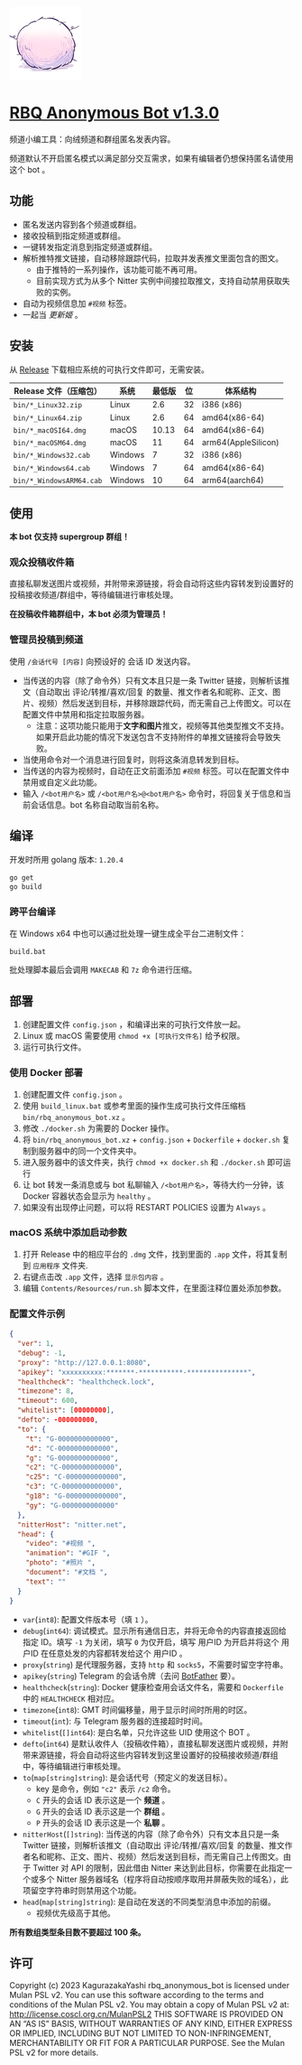 ![icon](macOS/rbqanonymousbot/Assets.xcassets/AppIcon.appiconset/rbq%205.png)

# [RBQ Anonymous Bot v1.3.0](https://github.com/rbqgroup/rbq_anonymous_bot)

频道小编工具：向绒频道和群组匿名发表内容。

频道默认不开启匿名模式以满足部分交互需求，如果有编辑者仍想保持匿名请使用这个 bot 。

## 功能

- 匿名发送内容到各个频道或群组。
- 接收投稿到指定频道或群组。
- 一键转发指定消息到指定频道或群组。
- 解析推特推文链接，自动移除跟踪代码，拉取并发表推文里面包含的图文。
  - 由于推特的一系列操作，该功能可能不再可用。
  - 目前实现方式为从多个 Nitter 实例中间接拉取推文，支持自动禁用获取失败的实例。
- 自动为视频信息加 `#视频` 标签。
- 一起当 _更新姬_ 。

## 安装

从 [Release](releases) 下载相应系统的可执行文件即可，无需安装。

| Release 文件（压缩包）   | 系统    | 最低版 | 位  | 体系结构            |
| ------------------------ | ------- | ------ | --- | ------------------- |
| `bin/*_Linux32.zip`      | Linux   | 2.6    | 32  | i386 (x86)          |
| `bin/*_Linux64.zip`      | Linux   | 2.6    | 64  | amd64(x86-64)       |
| `bin/*_macOSI64.dmg`     | macOS   | 10.13  | 64  | amd64(x86-64)       |
| `bin/*_macOSM64.dmg`     | macOS   | 11     | 64  | arm64(AppleSilicon) |
| `bin/*_Windows32.cab`    | Windows | 7      | 32  | i386 (x86)          |
| `bin/*_Windows64.cab`    | Windows | 7      | 64  | amd64(x86-64)       |
| `bin/*_WindowsARM64.cab` | Windows | 10     | 64  | arm64(aarch64)      |

## 使用

**本 bot 仅支持 supergroup 群组！**

### 观众投稿收件箱

直接私聊发送图片或视频，并附带来源链接，将会自动将这些内容转发到设置好的投稿接收频道/群组中，等待编辑进行审核处理。

**在投稿收件箱群组中，本 bot 必须为管理员！**

### 管理员投稿到频道

使用 `/会话代号 [内容]` 向预设好的 会话 ID 发送内容。

- 当传送的内容（除了命令外）只有文本且只是一条 Twitter 链接，则解析该推文（自动取出 评论/转推/喜欢/回复 的数量、推文作者名和昵称、正文、图片、视频）然后发送到目标，并移除跟踪代码，而无需自己上传图文。可以在配置文件中禁用和指定拉取服务器。
  - 注意：这项功能只能用于**文字和图片**推文，视频等其他类型推文不支持。如果开启此功能的情况下发送包含不支持附件的单推文链接将会导致失败。
- 当使用命令对一个消息进行回复时，则将这条消息转发到目标。
- 当传送的内容为视频时，自动在正文前面添加 `#视频` 标签。可以在配置文件中禁用或自定义此功能。
- 输入 `/<bot用户名>` 或 `/<bot用户名>@<bot用户名>` 命令时，将回复关于信息和当前会话信息。bot 名称自动取当前名称。

## 编译

开发时所用 golang 版本: `1.20.4`

```sh
go get
go build
```

### 跨平台编译

在 Windows x64 中也可以通过批处理一键生成全平台二进制文件：

```bat
build.bat
```

批处理脚本最后会调用 `MAKECAB` 和 `7z` 命令进行压缩。

## 部署

1. 创建配置文件 `config.json` ，和编译出来的可执行文件放一起。
2. Linux 或 macOS 需要使用 `chmod +x [可执行文件名]` 给予权限。
3. 运行可执行文件。

### 使用 Docker 部署

1. 创建配置文件 `config.json` 。
2. 使用 `build_linux.bat` 或参考里面的操作生成可执行文件压缩档 `bin/rbq_anonymous_bot.xz` 。
3. 修改 `./docker.sh` 为需要的 Docker 操作。
4. 将 `bin/rbq_anonymous_bot.xz` + `config.json` + `Dockerfile` + `docker.sh` 复制到服务器中的同一个文件夹中。
5. 进入服务器中的该文件夹，执行 `chmod +x docker.sh` 和 `./docker.sh` 即可运行
6. 让 bot 转发一条消息或与 bot 私聊输入 `/<bot用户名>`，等待大约一分钟，该 Docker 容器状态会显示为 `healthy` 。
7. 如果没有出现停止问题，可以将 RESTART POLICIES 设置为 `Always` 。

### macOS 系统中添加启动参数

1. 打开 Release 中的相应平台的 `.dmg` 文件，找到里面的 `.app` 文件，将其复制到 `应用程序` 文件夹.
2. 右键点击改 `.app` 文件，选择 `显示包内容` 。
3. 编辑 `Contents/Resources/run.sh` 脚本文件，在里面注释位置处添加参数。

### 配置文件示例

```json
{
  "ver": 1,
  "debug": -1,
  "proxy": "http://127.0.0.1:8080",
  "apikey": "xxxxxxxxxx:*******-***********-***************",
  "healthcheck": "healthcheck.lock",
  "timezone": 8,
  "timeout": 600,
  "whitelist": [00000000],
  "defto": -000000000,
  "to": {
    "t": "G-0000000000000",
    "d": "C-0000000000000",
    "g": "G-0000000000000",
    "c2": "C-0000000000000",
    "c25": "C-0000000000000",
    "c3": "C-0000000000000",
    "g18": "G-0000000000000",
    "gy": "G-0000000000000"
  },
  "nitterHost": "nitter.net",
  "head": {
    "video": "#视频 ",
    "animation": "#GIF ",
    "photo": "#照片 ",
    "document": "#文档 ",
    "text": ""
  }
}
```

- `var`(`int8`): 配置文件版本号（填 `1` ）。
- `debug`(`int64`): 调试模式。显示所有通信日志，并将无命令的内容直接返回给指定 ID。填写 `-1` 为关闭，填写 `0` 为仅开启，填写 用户ID 为开启并将这个 用户ID 在任意处发的内容都转发给这个 用户ID 。
- `proxy`(`string`) 是代理服务器，支持 `http` 和 `socks5`，不需要时留空字符串。
- `apikey`(`string`) Telegram 的会话令牌（去问 [BotFather](https://t.me/BotFather) 要）。
- `healthcheck`(`string`): Docker 健康检查用会话文件名，需要和 `Dockerfile` 中的 `HEALTHCHECK` 相对应。
- `timezone`(`int8`): GMT 时间偏移量，用于显示时间时所用的时区。
- `timeout`(`int`): 与 Telegram 服务器的连接超时时间。
- `whitelist`(`[]int64`): 是白名单，只允许这些 UID 使用这个 BOT 。
- `defto`(`int64`) 是默认收件人（投稿收件箱），直接私聊发送图片或视频，并附带来源链接，将会自动将这些内容转发到这里设置好的投稿接收频道/群组中，等待编辑进行审核处理。
- `to`(`map[string]string`): 是会话代号（预定义的发送目标）。
  - key 是命令，例如 `"c2"` 表示 `/c2` 命令。
  - `C` 开头的会话 ID 表示这是一个 **频道** 。
  - `G` 开头的会话 ID 表示这是一个 **群组** 。
  - `P` 开头的会话 ID 表示这是一个 **私聊** 。
- `nitterHost`(`[]string`): 当传送的内容（除了命令外）只有文本且只是一条 Twitter 链接，则解析该推文（自动取出 评论/转推/喜欢/回复 的数量、推文作者名和昵称、正文、图片、视频）然后发送到目标，而无需自己上传图文。由于 Twitter 对 API 的限制，因此借由 Nitter 来达到此目标，你需要在此指定一个或多个 Nitter 服务器域名（程序将自动按顺序取用并屏蔽失败的域名），此项留空字符串时则禁用这个功能。
- `head`(`map[string]string`): 是自动在发送的不同类型消息中添加的前缀。
  - 视频优先级高于其他。

**所有数组类型条目数不要超过 100 条。**

## 许可

Copyright (c) 2023 KagurazakaYashi rbq_anonymous_bot is licensed under Mulan PSL v2. You can use this software according to the terms and conditions of the Mulan PSL v2. You may obtain a copy of Mulan PSL v2 at: http://license.coscl.org.cn/MulanPSL2 THIS SOFTWARE IS PROVIDED ON AN “AS IS” BASIS, WITHOUT WARRANTIES OF ANY KIND, EITHER EXPRESS OR IMPLIED, INCLUDING BUT NOT LIMITED TO NON-INFRINGEMENT, MERCHANTABILITY OR FIT FOR A PARTICULAR PURPOSE. See the Mulan PSL v2 for more details.
